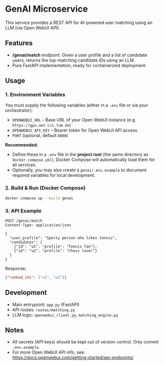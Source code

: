 # GenAI Microservice

This service provides a REST API for AI-powered user matching using an LLM (via Open WebUI API).

## Features
- **/genai/match** endpoint: Given a user profile and a list of candidate users, returns the top-matching candidate IDs using an LLM.
- Pure FastAPI implementation, ready for containerized deployment.

## Usage

### 1. Environment Variables
You must supply the following variables (either in a `.env` file or via your orchestrator):

- `OPENWEBUI_URL` – Base URL of your Open WebUI instance (e.g. `https://gpu.aet.cit.tum.de`)
- `OPENWEBUI_API_KEY` – Bearer token for Open WebUI API access
- `PORT` (optional, default `8000`)

**Recommended:**
- Define these in a `.env` file in the **project root** (the same directory as `docker-compose.yml`). Docker Compose will automatically load them for all services.
- Optionally, you may also create a `genai/.env.example` to document required variables for local development.

### 2. Build & Run (Docker Compose)

```sh
docker compose up --build genai
```

### 3. API Example

```http
POST /genai/match
Content-Type: application/json

{
  "user_profile": "Sporty person who likes tennis",
  "candidates": [
    {"id": "u1", "profile": "Tennis fan"},
    {"id": "u2", "profile": "Chess lover"}
  ]
}
```

Response:
```json
{"ranked_ids": ["u1", "u2"]}
```

## Development
- Main entrypoint: `app.py` (FastAPI)
- API routes: `routes/matching.py`
- LLM logic: `openwebui_client.py`, `matching_engine.py`

## Notes
- All secrets (API keys) should be kept out of version control. Only commit `.env.example`.
- For more Open WebUI API info, see: https://docs.openwebui.com/getting-started/api-endpoints/
